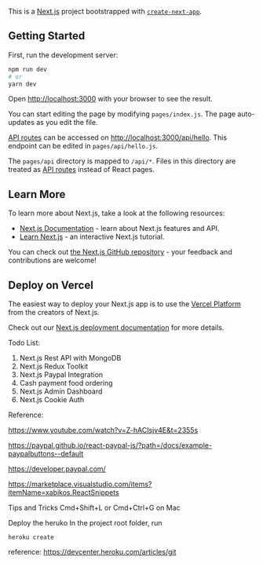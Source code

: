 This is a [Next.js](https://nextjs.org/) project bootstrapped with [`create-next-app`](https://github.com/vercel/next.js/tree/canary/packages/create-next-app).

## Getting Started

First, run the development server:

```bash
npm run dev
# or
yarn dev
```

Open [http://localhost:3000](http://localhost:3000) with your browser to see the result.

You can start editing the page by modifying `pages/index.js`. The page auto-updates as you edit the file.

[API routes](https://nextjs.org/docs/api-routes/introduction) can be accessed on [http://localhost:3000/api/hello](http://localhost:3000/api/hello). This endpoint can be edited in `pages/api/hello.js`.

The `pages/api` directory is mapped to `/api/*`. Files in this directory are treated as [API routes](https://nextjs.org/docs/api-routes/introduction) instead of React pages.

## Learn More

To learn more about Next.js, take a look at the following resources:

- [Next.js Documentation](https://nextjs.org/docs) - learn about Next.js features and API.
- [Learn Next.js](https://nextjs.org/learn) - an interactive Next.js tutorial.

You can check out [the Next.js GitHub repository](https://github.com/vercel/next.js/) - your feedback and contributions are welcome!

## Deploy on Vercel

The easiest way to deploy your Next.js app is to use the [Vercel Platform](https://vercel.com/new?utm_medium=default-template&filter=next.js&utm_source=create-next-app&utm_campaign=create-next-app-readme) from the creators of Next.js.

Check out our [Next.js deployment documentation](https://nextjs.org/docs/deployment) for more details.

Todo List: 
1. Next.js Rest API with MongoDB
2. Next.js Redux Toolkit 
3. Next.js Paypal Integration 
4. Cash payment food ordering 
5. Next.js Admin Dashboard
6. Next.js Cookie Auth

Reference: 

https://www.youtube.com/watch?v=Z-hACIsjv4E&t=2355s

https://paypal.github.io/react-paypal-js/?path=/docs/example-paypalbuttons--default

https://developer.paypal.com/

https://marketplace.visualstudio.com/items?itemName=xabikos.ReactSnippets

Tips and Tricks
Cmd+Shift+L or Cmd+Ctrl+G on Mac

Deploy the heruko
In the project root folder, run
```
heroku create
```

reference: https://devcenter.heroku.com/articles/git